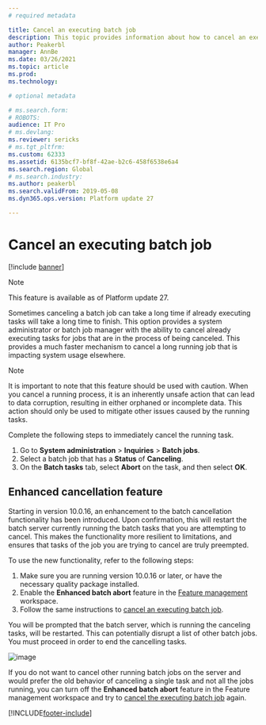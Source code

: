 ```yaml
---
# required metadata

title: Cancel an executing batch job
description: This topic provides information about how to cancel an executing batch job.
author: Peakerbl
manager: AnnBe
ms.date: 03/26/2021
ms.topic: article
ms.prod: 
ms.technology: 

# optional metadata

# ms.search.form: 
# ROBOTS: 
audience: IT Pro
# ms.devlang: 
ms.reviewer: sericks
# ms.tgt_pltfrm: 
ms.custom: 62333
ms.assetid: 6135bcf7-bf8f-42ae-b2c6-458f6538e6a4
ms.search.region: Global
# ms.search.industry: 
ms.author: peakerbl
ms.search.validFrom: 2019-05-08
ms.dyn365.ops.version: Platform update 27

---
```


# <a id="legacy-abort"></a>Cancel an executing batch job
[!include [banner](../includes/banner.md)]

> [!NOTE] 
> This feature is available as of Platform update 27.

Sometimes canceling a batch job can take a long time if already executing tasks will take a long time to finish. This option provides a system administrator or batch job manager with the ability to cancel already executing tasks for jobs that are in the process of being canceled. This provides a much faster mechanism to cancel a long running job that is impacting system usage elsewhere.

>[!NOTE]
> It is important to note that this feature should be used with caution. When you cancel a running process, it is an inherently unsafe action that can lead to data corruption, resulting in either orphaned or incomplete data. This action should only be used to mitigate other issues caused by the running tasks.

Complete the following steps to immediately cancel the running task.

1. Go to **System administration** \> **Inquiries** \> **Batch jobs**.
2. Select a batch job that has a **Status** of **Canceling**.
3. On the **Batch tasks** tab, select **Abort** on the task, and then select **OK**.

## Enhanced cancellation feature
Starting in version 10.0.16, an enhancement to the batch cancellation functionality has been introduced. Upon confirmation, this will restart the batch server currently running the batch tasks that you are attempting to cancel. This makes the functionality more resilient to limitations, and ensures that tasks of the job you are trying to cancel are truly preempted.

To use the new functionality, refer to the following steps:

1. Make sure you are running version 10.0.16 or later, or have the necessary quality package installed.
2. Enable the **Enhanced batch abort** feature in the [Feature management](https://docs.microsoft.com/dynamics365/fin-ops-core/fin-ops/get-started/feature-management/feature-management-overview) workspace.
3. Follow the same instructions to [cancel an executing batch job](#legacy-abort).
 
You will be prompted that the batch server, which is running the canceling tasks, will be restarted. This can potentially disrupt a list of other batch jobs. You must proceed in order to end the cancelling tasks.

![image](https://user-images.githubusercontent.com/7556912/112464897-ba820680-8d6c-11eb-871a-e1aff1d82665.png)

If you do not want to cancel other running batch jobs on the server and would prefer the old behavior of canceling a single task and not all the jobs running, you can turn off the **Enhanced batch abort** feature in the Feature management workspace and try to [cancel the executing batch job](#legacy-abort) again.


[!INCLUDE[footer-include](../../../includes/footer-banner.md)]
